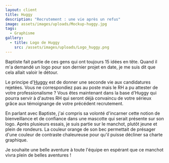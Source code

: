 ```yaml
---
layout: client
title: Huggy
description: "Recrutement : une vie après un refus"
image: assets/images/uploads/Mockup-huggy.jpg
tags:
  - Graphisme
gallery:
  - title: Logo de Huggy
    src: /assets/images/uploads/Logo_huggy.png
---
```

Baptiste fait partie de ces gens qui ont toujours 15 idées en tête. Quand il m'a demandé un logo pour son dernier projet en date, je me suis dit que cela allait valoir le détour.

Le principe d'[Huggy](https://www.huggy-recrutement.fr) est de donner une seconde vie aux candidatures rejetées. Vous ne correspondiez pas au poste mais le RH a pu attester de votre professionalisme ? Vous êtes maintenant dans la base d'Huggy qui pourra servir à d'autres RH qui seront déjà convaincu de votre sérieux grâce aux témoignange de votre précédent recrutement.

En parlant avec Baptiste, j'ai compris sa volonté d'incarner cette notion de bienveillance et de confiance dans une mascotte qui serait présente sur son logo. Après plusieurs essais, je suis partie sur le manchot, plutôt jeune et plein de rondeurs. La couleur orange de son bec permettait de présager d'une couleur de contraste chaleureuse pour qu'il puisse décliner sa charte graphique.

Je souhaite une belle aventure à toute l'équipe en espérant que ce manchot vivra plein de belles aventures !
